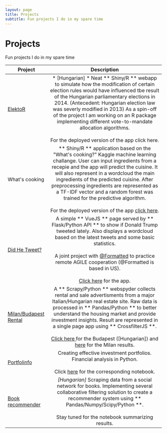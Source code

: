 ```yaml
---
layout: page
title: Projects
subtitle: Fun projects I do in my spare time
---
```


# Projects
Fun projects I do in my spare time

| Project       | Description          |
| ------------- |:-------------:|
| <a href=https://github.com/vtisza/Elektor>ElektoR</a>| * [Hungarian] * Neat ** Shiny/R ** webapp to simulate how the modification of certain election rules would have influenced tbe result of the Hungarian parliamentary elections in 2014. (Antecedent: Hungarian election law was severly modified in 2013) As a spin-off of the project I am working on an R package implementing different vote-to-mandate allocation algorithms. <br><br>For the deployed version of the app <a hred=https://elektor.shinyapps.io/Valasztas/>click here</a>.  |
| What's cooking      | ** Shiny/R ** application based on the "What's cooking?" Kaggle machine learning challange. User can input ingredients from a recepie and the app will predict the cuisine. It will also represent in a wordcloud the main ingredients of the predicted cuisine. After preprocessing ingredients are represented as a TF-IDF vector and a random forest was trained for the predictive algorithm. <br><br>For the deployed version of the app <a href=https://cooking.shinyapps.io/Predictor/>click here</a>.  |
| <a href=https://github.com/simplton/didHeTweet>Did He Tweet?</a>      | A simple ** VueJS ** page served by ** Flask/Python API ** to show if Donald Trump tweeted lately. Also displays a wordcloud based on the latest tweets and some basic statistics. <br><br>A joint project with <a href=https://github.com/Formatted/>@Formatted</a> to practice remote AGILE cooperation (@Formatted is based in US).  <br><br><a href=https://didhetweet.herokuapp.com/>Click here</a> for the app.   |
| <a href=https://github.com/vtisza/MilanRentalSpyder>Milan/Budapest Rental</a> | A ** Scrapy/Python ** webspyder collects rental and sale advertisments from a major Italian/Hungarian real estate site. Raw data is processed in ** Pandas/Python ** to better understand the housing market and provide investment insights. Result are represented in a single page app using ** CrossfilterJS **. <br><br> <a href=https://vtisza.github.io/MilanRentalSpyder/BudapestVisual/> Click here </a> for the Budapest ([Hungarian]) and <a href=https://vtisza.github.io/MilanRentalSpyder/MilanVisual/>here</a> for the Milan results.   |
| <a href=https://github.com/vtisza/portfolinfo>Portfolinfo</a> | Creating effective investment portfolios. Financial analysis in Python. <br><br>Click <a href=https://github.com/vtisza/portfolinfo/blob/master/portfolio_returns.ipynb>here</a> for the corresponding notebook.      |
| <a href=https://github.com/vtisza/book_recommendation>Book recommender</a> | *[Hungarian]* Scraping data from a social network for books. Implementing several collaborative filtering solution to create a recommender system using ** Pandas/Numpy/Scipy/Python **. <br><br>Stay tuned for the notebook summarizing results.     |
